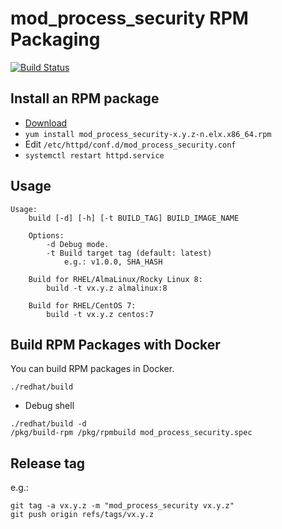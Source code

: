 # mod_process_security RPM Packaging

[![Build Status](https://github.com/matsumotory/mod_process_security/workflows/test/badge.svg?branch=master)](https://github.com/matsumotory/mod_process_security/actions?query=workflow%3Atest)

## Install an RPM package

- [Download](https://github.com/matsumotory/mod_process_security/releases)
- `yum install mod_process_security-x.y.z-n.elx.x86_64.rpm`
- Edit `/etc/httpd/conf.d/mod_process_security.conf`
- `systemctl restart httpd.service`

## Usage

```
Usage:
    build [-d] [-h] [-t BUILD_TAG] BUILD_IMAGE_NAME

    Options:
        -d Debug mode.
        -t Build target tag (default: latest)
            e.g.: v1.0.0, SHA_HASH

    Build for RHEL/AlmaLinux/Rocky Linux 8:
        build -t vx.y.z almalinux:8

    Build for RHEL/CentOS 7:
        build -t vx.y.z centos:7
```

## Build RPM Packages with Docker

You can build RPM packages in Docker.

```
./redhat/build
```

- Debug shell

```
./redhat/build -d
/pkg/build-rpm /pkg/rpmbuild mod_process_security.spec
```

## Release tag

e.g.:

```
git tag -a vx.y.z -m "mod_process_security vx.y.z"
git push origin refs/tags/vx.y.z
```


